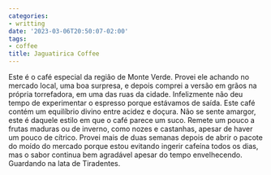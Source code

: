 ```yaml
---
categories:
- writting
date: '2023-03-06T20:50:07-02:00'
tags:
- coffee
title: Jaguatirica Coffee
---
```


Este é o café especial da região de Monte Verde. Provei ele achando no mercado local, uma boa surpresa, e depois comprei a versão em grãos na própria torrefadora, em uma das ruas da cidade. Infelizmente não deu tempo de experimentar o espresso porque estávamos de saída. Este café contém um equilíbrio divino entre acidez e doçura. Não se sente amargor, este é daquele estilo em que o café parece um suco. Remete um pouco a frutas maduras ou de inverno, como nozes e castanhas, apesar de haver um pouco de cítrico. Provei mais de duas semanas depois de abrir o pacote do moído do mercado porque estou evitando ingerir cafeína todos os dias, mas o sabor continua bem agradável apesar do tempo envelhecendo. Guardando na lata de Tiradentes.

